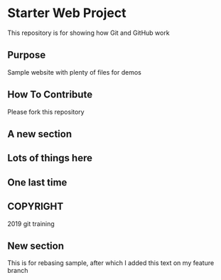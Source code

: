 # Starter Web Project

This repository is for showing how Git and GitHub work

## Purpose

Sample website with plenty of files for demos

## How To Contribute

Please fork this repository

## A new section

## Lots of things here

## One last time

## COPYRIGHT

2019 git training

## New section

This is for rebasing sample, after which I added this text on my feature branch